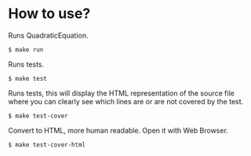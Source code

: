 # How to use?
Runs QuadraticEquation.
```
$ make run
```
Runs tests.
```
$ make test
```
Runs tests, this will display the HTML representation of the source file where you can clearly see which lines are or are not covered by the test.
```
$ make test-cover
```
Convert to HTML, more human readable. Open it with Web Browser.
```
$ make test-cover-html
```